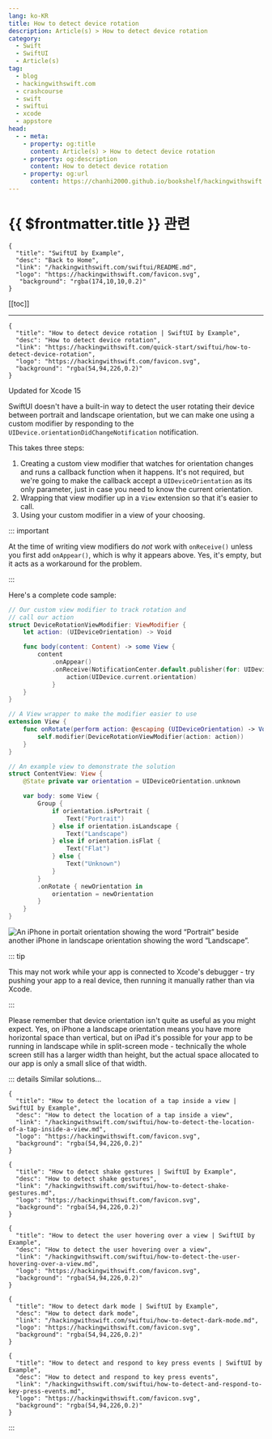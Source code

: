 ```yaml
---
lang: ko-KR
title: How to detect device rotation
description: Article(s) > How to detect device rotation
category:
  - Swift
  - SwiftUI
  - Article(s)
tag: 
  - blog
  - hackingwithswift.com
  - crashcourse
  - swift
  - swiftui
  - xcode
  - appstore
head:
  - - meta:
    - property: og:title
      content: Article(s) > How to detect device rotation
    - property: og:description
      content: How to detect device rotation
    - property: og:url
      content: https://chanhi2000.github.io/bookshelf/hackingwithswift.com/swiftui/how-to-detect-device-rotation.html
---
```


# {{ $frontmatter.title }} 관련

```component VPCard
{
  "title": "SwiftUI by Example",
  "desc": "Back to Home",
  "link": "/hackingwithswift.com/swiftui/README.md",
  "logo": "https://hackingwithswift.com/favicon.svg",
   "background": "rgba(174,10,10,0.2)"
}
```

[[toc]]

---

```component VPCard
{
  "title": "How to detect device rotation | SwiftUI by Example",
  "desc": "How to detect device rotation",
  "link": "https://hackingwithswift.com/quick-start/swiftui/how-to-detect-device-rotation",
  "logo": "https://hackingwithswift.com/favicon.svg",
  "background": "rgba(54,94,226,0.2)"
}
```

Updated for Xcode 15

SwiftUI doesn't have a built-in way to detect the user rotating their device between portrait and landscape orientation, but we can make one using a custom modifier by responding to the `UIDevice.orientationDidChangeNotification` notification.

This takes three steps:

1. Creating a custom view modifier that watches for orientation changes and runs a callback function when it happens. It's not required, but we're going to make the callback accept a `UIDeviceOrientation` as its only parameter, just in case you need to know the current orientation.
2. Wrapping that view modifier up in a `View` extension so that it's easier to call.
3. Using your custom modifier in a view of your choosing.

::: important

At the time of writing view modifiers do *not* work with `onReceive()` unless you first add `onAppear()`, which is why it appears above. Yes, it's empty, but it acts as a workaround for the problem.

:::

Here's a complete code sample:

```swift
// Our custom view modifier to track rotation and
// call our action
struct DeviceRotationViewModifier: ViewModifier {
    let action: (UIDeviceOrientation) -> Void

    func body(content: Content) -> some View {
        content
            .onAppear()
            .onReceive(NotificationCenter.default.publisher(for: UIDevice.orientationDidChangeNotification)) { _ in
                action(UIDevice.current.orientation)
            }
    }
}

// A View wrapper to make the modifier easier to use
extension View {
    func onRotate(perform action: @escaping (UIDeviceOrientation) -> Void) -> some View {
        self.modifier(DeviceRotationViewModifier(action: action))
    }
}

// An example view to demonstrate the solution
struct ContentView: View {
    @State private var orientation = UIDeviceOrientation.unknown

    var body: some View {
        Group {
            if orientation.isPortrait {
                Text("Portrait")
            } else if orientation.isLandscape {
                Text("Landscape")
            } else if orientation.isFlat {
                Text("Flat")
            } else {
                Text("Unknown")
            }
        }
        .onRotate { newOrientation in
            orientation = newOrientation
        }
    }
}
```

![An iPhone in portait orientation showing the word “Portrait” beside another iPhone in landscape orientation showing the word “Landscape”.](https://hackingwithswift.com/img/books/quick-start/swiftui/how-to-detect-device-rotation-1~dark.png)

::: tip

This may not work while your app is connected to Xcode's debugger - try pushing your app to a real device, then running it manually rather than via Xcode.

:::

Please remember that device orientation isn't quite as useful as you might expect. Yes, on iPhone a landscape orientation means you have more horizontal space than vertical, but on iPad it's possible for your app to be running in landscape while in split-screen mode - technically the whole screen still has a larger width than height, but the actual space allocated to our app is only a small slice of that width.

::: details Similar solutions…

```component VPCard
{
  "title": "How to detect the location of a tap inside a view | SwiftUI by Example",
  "desc": "How to detect the location of a tap inside a view",
  "link": "/hackingwithswift.com/swiftui/how-to-detect-the-location-of-a-tap-inside-a-view.md",
  "logo": "https://hackingwithswift.com/favicon.svg",
  "background": "rgba(54,94,226,0.2)"
}
```

```component VPCard
{
  "title": "How to detect shake gestures | SwiftUI by Example",
  "desc": "How to detect shake gestures",
  "link": "/hackingwithswift.com/swiftui/how-to-detect-shake-gestures.md",
  "logo": "https://hackingwithswift.com/favicon.svg",
  "background": "rgba(54,94,226,0.2)"
}
```

```component VPCard
{
  "title": "How to detect the user hovering over a view | SwiftUI by Example",
  "desc": "How to detect the user hovering over a view",
  "link": "/hackingwithswift.com/swiftui/how-to-detect-the-user-hovering-over-a-view.md",
  "logo": "https://hackingwithswift.com/favicon.svg",
  "background": "rgba(54,94,226,0.2)"
}
```

```component VPCard
{ 
  "title": "How to detect dark mode | SwiftUI by Example",
  "desc": "How to detect dark mode",
  "link": "/hackingwithswift.com/swiftui/how-to-detect-dark-mode.md",
  "logo": "https://hackingwithswift.com/favicon.svg",
  "background": "rgba(54,94,226,0.2)"
}
```

```component VPCard
{
  "title": "How to detect and respond to key press events | SwiftUI by Example",
  "desc": "How to detect and respond to key press events",
  "link": "/hackingwithswift.com/swiftui/how-to-detect-and-respond-to-key-press-events.md",
  "logo": "https://hackingwithswift.com/favicon.svg",
  "background": "rgba(54,94,226,0.2)"
}
```

:::

